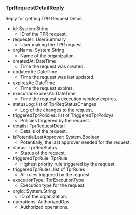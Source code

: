 ### TprRequestDetailReply
Reply for getting TPR Request Detail.

- id: System.String
  - ID of the TPR request.
- requester: UserSummary
  - User making the TPR request.
- orgName: System.String
  - Name of the organization.
- createdAt: DateTime
  - Time the request was created.
- updatedAt: DateTime
  - Time the request was last updated.
- expiresAt: DateTime
  - Time the request expires.
- executionExpiresAt: DateTime
  - Time the request's execution window expires.
- statusLog: list of TprReqStatusChanges
  - Log of the changes to the request.
- triggeredTprPolicies: list of TriggeredTprPolicys
  - Policies triggered by the request.
- details: TprRequestDetail
  - Details of the request.
- isPotentialLastApprover: System.Boolean
  - Potentially, the last approver needed for the request.
- status: TprReqStatus
  - Status of the request.
- triggeredTprRule: TprRule
  - Highest priority rule triggered by the request.
- triggeredTprRules: list of TprRules
  - All rules triggered by the request.
- executionType: TprExecutionType
  - Execution type for the request.
- orgId: System.String
  - ID of the organization.
- operations: AuthorizedOps
  - Authorized operations.
